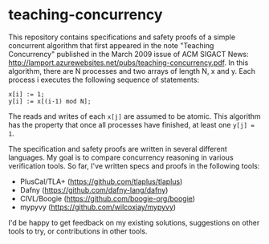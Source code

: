 # teaching-concurrency

This repository contains specifications and safety proofs of a simple concurrent algorithm that first appeared in the note "Teaching Concurrency" published in the March 2009 issue of ACM SIGACT News: http://lamport.azurewebsites.net/pubs/teaching-concurrency.pdf. In this algorithm, there are N processes and two arrays of length N, x and y. Each process i executes the following sequence of statements:

```
x[i] := 1;
y[i] := x[(i-1) mod N];
```

The reads and writes of each `x[j]` are assumed to be atomic. This algorithm has the property that once all processes have finished, at least one `y[j] = 1`.

The specification and safety proofs are written in several different languages. My goal is to compare concurrency reasoning in various verification tools. So far, I've written specs and proofs in the following tools:

* PlusCal/TLA+ (https://github.com/tlaplus/tlaplus)
* Dafny (https://github.com/dafny-lang/dafny)
* CIVL/Boogie (https://github.com/boogie-org/boogie)
* mypyvy (https://github.com/wilcoxjay/mypyvy)

I'd be happy to get feedback on my existing solutions, suggestions on other tools to try, or contributions in other tools.
